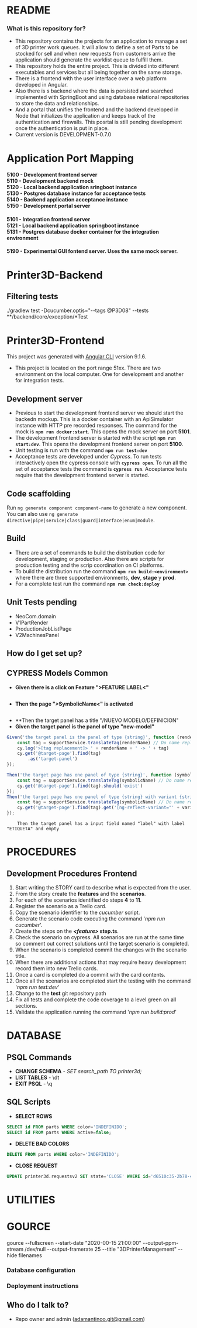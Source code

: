 # README #

### What is this repository for? ###

* This repository contains the projects for an application to manage a set of 3D printer work queues. It will allow to define a set of Parts to be stocked for sell and when new requests from customers arrive the application should generate the worklist queue to fulfill them.
* This repository holds the entire project. This is divided into different executables and services but all being together on the same storage.
* There is a frontend with the user interface over a web platform developed in Angular.
* Also there is s backend where the data is persisted and searched implemented with SpringBoot and using database relational repositories to store the data and relationships.
* And a portal that unifies the frontend and the backend developed in Node that initializes the application and keeps track of the authentication and firewalls. This posrtal is still pending development once the authentication is put in place.
* Current version is DEVELOPMENT-0.7.0

# Application Port Mapping
#### 5100 - Development frontend server<br>5110 - Development backend mock<br>5120 - Local backend application sringboot instance<br>5130 - Postgres database instance for acceptance tests<br>5140 - Backend application acceptance instance<br>5150 - Development portal server
#### 5101 - Integration frontend server<br>5121 - Local backend application springboot instance<br>5131 - Postgres database docker container for the integration environment
#### 5190 - Experimental GUI fontend server. Uses the same mock server.

# Printer3D-Backend

## Filtering tests

./gradlew test -Dcucumber.optis="--tags @P3D08" --tests **/backend/core/exception/*Test

# Printer3D-Frontend

This project was generated with [Angular CLI](https://github.com/angular/angular-cli) version 9.1.6.

* This project is located on the port range 51xx. There are two environment on the local computer. One for development and another for integration tests.

## Development server
* Previous to start the development frontend server we should start the backedn mockup. This is a docker container with an ApiSimulator instance with HTTP pre recorded responses. The command for the mock is **`npm run docker:start`**. This opens the mock server on port **5101**.
* The development frontend server is started with the script **`npm run start:dev`**. This opens the development frontend server on port **5100**.
* Unit testing is run with the command **`npm run test:dev`**
* Acceptance tests are developed under *Cypress*. To run tests interactively open the cypress console with **`cypress open`**. To run all the set of acceptance tests the command is **`cypress run`**. Acceptance tests require that the development frontend server is started.

## Code scaffolding

Run `ng generate component component-name` to generate a new component. You can also use `ng generate directive|pipe|service|class|guard|interface|enum|module`.

## Build
* There are a set of commands to build the distribution code for development, staging or production. Also there are scripts for production testing and the scrip coordination on CI platforms.
* To build the distribution run the command **`npm run build:<environment>`** where there are three supported environments, **dev**, **stage** y **prod**.
* For a complete test run the command **`npm run check:deploy`**

## Unit Tests pending
* NeoCom.domain
* V1PartRender
* ProductionJobListPage
* V2MachinesPanel

## How do I get set up? ###

## CYPRESS Models Common
* **Given there is a click on Feature ">FEATURE LABEL<"**
```Javascript

```
* **Then the page ">SymbolicName<" is activated**
 ```Javascript

```
* **Then the target panel has a title "/NUEVO MODELO/DEFINICION"
* **Given the target panel is the panel of type "new-model"**
```Javascript
Given('the target panel is the panel of type {string}', function (renderName: string) {
    const tag = supportService.translateTag(renderName) // Do name replacement
    cy.log('>[tag replacement]> ' + renderName + ' -> ' + tag)
    cy.get('@target-page').find(tag)
        .as('target-panel')
});
```


```Javascript
Then('the target page has one panel of type {string}', function (symbolicName: string) {
    const tag = supportService.translateTag(symbolicName) // Do name replacement
    cy.get('@target-page').find(tag).should('exist')
});
Then('the target page has one panel of type {string} with variant {string}', function (symbolicName: string, variant: string) {
    const tag = supportService.translateTag(symbolicName) // Do name replacement
    cy.get('@target-page').find(tag).get('[ng-reflect-variant="' + variant + '"]').first().should('exist')
});
```

        Then the target panel has a input field named "label" with label "ETIQUETA" and empty


# PROCEDURES
## Development Procedures Frontend
1. Start writing the STORY card to describe what is expected from the user.
2. From the story create the **features** and the **scenarios**.
3. For each of the scenarios identified do steps **4** to **11**.
4. Register the scenario as a Trello card.
5. Copy the scenario identifier to the *cucumber* script.
6. Generate the scenario code executing the command '*npm run cucumber*'.
7. Create the steps on the ***&lt;feature&gt;* step.ts**.
8. Check the scenario on cypress. All scenarios are run at the same time so comment out correct solutions until the target scenario is completed.
9. When the scenario is completed commit the changes with the scenario title.
10. When there are additional actions that may require heavy development record them into new Trello cards.
11. Once a card is completed do a commit with the card contents.
12. Once all the scenarios are completed start the testing with the command '*npm run test:dev*'
13. Change to the **test** git repository path
13. Fix all tests and complete the code coverage to a level green on all sections.
14. Validate the application running the command '*npm run build:prod*'

# DATABASE
## PSQL Commands

* **CHANGE SCHEMA** - *SET search_path TO printer3d;*
* **LIST TABLES** - \dt
* **EXIT PSQL** - \q

## SQL Scripts
* **SELECT ROWS** 
```sql
SELECT id FROM parts WHERE color='INDEFINIDO';
SELECT id FROM parts WHERE active=false;
```
* **DELETE BAD COLORS**
```sql
DELETE FROM parts WHERE color='INDEFINIDO';
```

* **CLOSE REQUEST**
```sql
UPDATE printer3d.requestsv2 SET state='CLOSE' WHERE id='d6510c35-2b78-46bd-b2c2-f1343b7d4bae';
```

# UTILITIES

# GOURCE
gource --fullscreen --start-date "2020-00-15 21:00:00" --output-ppm-stream /dev/null --output-framerate 25 --title "3DPrinterManagement" --hide filenames



### Database configuration
### Deployment instructions

## Who do I talk to?

* Repo owner and admin (adamantinoo.git@gmail.com)
